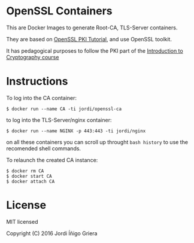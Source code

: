 # OpenSSL Containers

This are Docker Images to generate Root-CA, TLS-Server containers.

They are based on [OpenSSL PKI Tutorial](https://pki-tutorial.readthedocs.org/en/latest/simple/index.html), and use OpenSSL toolkit.

It has pedagogical purposes to follow the PKI part of the [Introduction to Cryptography course](https://github.com/jig/crypto)

# Instructions

To log into the CA container:

``` 
$ docker run --name CA -ti jordi/openssl-ca
```

to log into the TLS-Server/nginx container:

```
$ docker run --name NGINX -p 443:443 -ti jordi/nginx
```

on all these containers you can scroll up throught `bash history` to use the recomended
shell commands.

To relaunch the created CA instance:

```
$ docker rm CA
$ docker start CA 
$ docker attach CA 
```

# License

MIT licensed

Copyright (C) 2016 Jordi Íñigo Griera